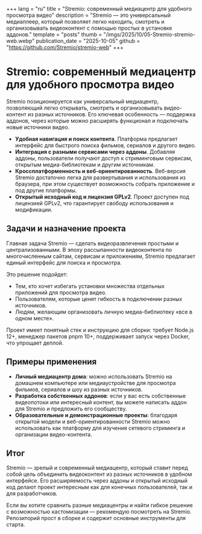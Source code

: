 +++
lang = "ru"
title = "Stremio: современный медиацентр для удобного просмотра видео"
description = "Stremio — это универсальный медиаплеер, который позволяет легко находить, смотреть и организовывать видеоконтент с помощью простых в установке аддонов."
template = "posts"
thumb = "/imgs/2025/10/05-Stremio-stremio-web.webp"
publication_date = "2025-10-05"
github = "https://github.com/Stremio/stremio-web"
+++

# Stremio: современный медиацентр для удобного просмотра видео

Stremio позиционируется как универсальный медиацентр, позволяющий легко открывать, смотреть и организовывать видео-контент из разных источников. Его ключевая особенность — поддержка аддонов, через которые можно расширять функционал и подключать новые источники видео.

- **Удобная навигация и поиск контента**. Платформа предлагает интерфейс для быстрого поиска фильмов, сериалов и другого видео.
- **Интеграция с разными сервисами через аддоны**. Добавляя аддоны, пользователи получают доступ к стриминговым сервисам, открытым медиа-библиотекам и другим источникам.
- **Кроссплатформенность и веб-ориентированность**. Веб-версия Stremio достаточно легка для развертывания и использования из браузера, при этом существует возможность собрать приложение и под другие платформы.
- **Открытый исходный код и лицензия GPLv2**. Проект доступен под лицензией GPLv2, что гарантирует свободу использования и модификации.

## Задачи и назначение проекта

Главная задача Stremio — сделать видеоразвлечения простыми и централизованными. В эпоху рассыпанности видеоконтента по многочисленным сайтам, сервисам и приложениям, Stremio предлагает единый интерфейс для поиска и просмотра.

Это решение подойдет:
- Тем, кто хочет избегать установки множества отдельных приложений для просмотра видео.
- Пользователям, которые ценят гибкость в подключении разных источников.
- Людям, желающим организовать личную медиа-библиотеку «все в одном месте».

Проект имеет понятный стек и инструкцию для сборки: требует Node.js 12+, менеджер пакетов pnpm 10+, поддерживает запуск через Docker, что упрощает деплой.

## Примеры применения

- **Личный медиацентр дома**: можно использовать Stremio на домашнем компьютере или медиаустройстве для просмотра фильмов, сериалов и шоу из разных источников.
- **Разработка собственных аддонов**: если у вас есть собственные видеопотоки или интересный контент, вы можете написать аддон для Stremio и предложить его сообществу.
- **Образовательные и демонстрационные проекты**: благодаря открытой модели и веб-ориентированности Stremio можно использовать как платформу для изучения сетевого стриминга и организации видео-контента.

## Итог

Stremio — зрелый и современный медиацентр, который ставит перед собой цель объединить видеоконтент из разных источников в удобном интерфейсе. Его расширяемость через аддоны и открытый исходный код делают проект интересным как для конечных пользователей, так и для разработчиков.

Если вы хотите сравнить разные медиацентры и найти гибкое решение с возможностью кастомизации — рекомендую посмотреть на Stremio. Репозиторий прост в сборке и содержит основные инструменты для старта. 